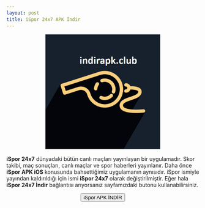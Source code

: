 ```yaml
---
layout: post
title: iSpor 24x7 APK İndir
---
```


<center>
<img src="/images/a10VGR.png" alt="iSpor 24x7" width="300px"/>
</center>
<p><strong>iSpor 24x7</strong> dünyadaki bütün canlı maçları yayınlayan bir uygulamadır. Skor takibi, maç sonuçları, canlı maçlar ve spor haberleri yayınlanır. Daha önce <strong>iSpor APK iOS</strong> konusunda bahsettiğimiz uygulamanın aynısıdır. iSpor ismiyle yayından kaldırıldığı için ismi <strong>iSpor 24x7</strong> olarak değiştirilmiştir. Eğer hala <strong>iSpor 24x7 İndir</strong> bağlantısı arıyorsanız sayfamızdaki butonu kullanabilirsiniz.
</p>

<center>
<a href="https://indirapk.club/ispor-apk-ios/" target="_blank"><button class="button3">iSpor APK İNDİR</button></a>
</center>
